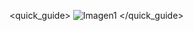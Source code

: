 <quick_guide>
![Imagen1](http://static.energysistem.com/images/manuals/39981/53735acac3273.jpg)
</quick_guide>

